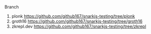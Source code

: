 Branch
1. plonk https://github.com/github167/snarkjs-testing/tree/plonk
2. groth16 https://github.com/github167/snarkjs-testing/tree/groth16
3. zkrepl.dev https://github.com/github167/snarkjs-testing/tree/zkrepl
